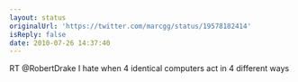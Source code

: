 ```yaml
---
layout: status
originalUrl: 'https://twitter.com/marcgg/status/19578182414'
isReply: false
date: 2010-07-26 14:37:40
---
```


RT @RobertDrake I hate when 4 identical computers act in 4 different ways
